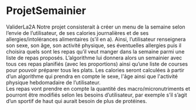 # ProjetSemainier
ValiderLa2A
Notre projet consisterait à créer un menu de la semaine selon l’envie de l’utilisateur, de ses calories journalières et de ses allergies/intolérances alimentaires (s’il en a).
Ainsi, l’utilisateur renseignera son sexe, son âge, son activité physique, ses éventuelles allergies puis il choisira quels sont les repas qu’il veut manger dans la semaine parmi une liste de repas proposés. L’algorithme lui donnera alors un semainier avec tous ces repas planifiés (avec les proportions) ainsi qu’une liste de courses pour pouvoir préparer tous les plats.
Les calories seront calculées à partir d’un algorithme qui prendra en compte le sexe, l'âge ainsi que l'activité physique hebdomadaire de l’utilisateur.  
Les repas vont prendre en compte la quantité des macro/micronutriments et pourront être modifiés selon les besoins d’utilisateur, par exemple s’il s’agit d’un sportif de haut qui aurait besoin de plus de protéines.
